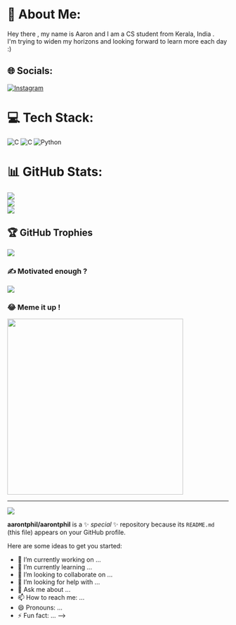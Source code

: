 # 💫 About Me:
Hey there , my name is Aaron and I am a CS student from Kerala, India . <br>I'm trying to widen my horizons and looking forward to learn more each day :)


## 🌐 Socials:
[![Instagram](https://img.shields.io/badge/Instagram-%23E4405F.svg?logo=Instagram&logoColor=white)](https://instagram.com/aarontphil) 

# 💻 Tech Stack:
![C](https://img.shields.io/badge/c-%2300599C.svg?style=flat&logo=c&logoColor=white) ![C](https://img.shields.io/badge/c-%2300599C.svg?style=flat&logo=c&logoColor=white) ![Python](https://img.shields.io/badge/python-3670A0?style=flat&logo=python&logoColor=ffdd54)
# 📊 GitHub Stats:
![](https://github-readme-stats.vercel.app/api?username=aarontphil&theme=nightowl&hide_border=false&include_all_commits=true&count_private=true)<br/>
![](https://github-readme-streak-stats.herokuapp.com/?user=aarontphil&theme=nightowl&hide_border=false)<br/>
![](https://github-readme-stats.vercel.app/api/top-langs/?username=aarontphil&theme=nightowl&hide_border=false&include_all_commits=true&count_private=true&layout=compact)

## 🏆 GitHub Trophies
![](https://github-profile-trophy.vercel.app/?username=aarontphil&theme=tokyonight&no-frame=false&no-bg=false&margin-w=4)

### ✍️ Motivated enough ?
![](https://quotes-github-readme.vercel.app/api?type=vetical&theme=radical)


### 😂 Meme it up !
<img src='https://randommeme-five.vercel.app/' style="height: 400px;"/>

---
[![](https://visitcount.itsvg.in/api?id=aarontphil&icon=8&color=9)](https://visitcount.itsvg.in)

**aarontphil/aarontphil** is a ✨ _special_ ✨ repository because its `README.md` (this file) appears on your GitHub profile.

Here are some ideas to get you started:

- 🔭 I’m currently working on ...
- 🌱 I’m currently learning ...
- 👯 I’m looking to collaborate on ...
- 🤔 I’m looking for help with ...
- 💬 Ask me about ...
- 📫 How to reach me: ...
- 😄 Pronouns: ...
- ⚡ Fun fact: ...
-->
